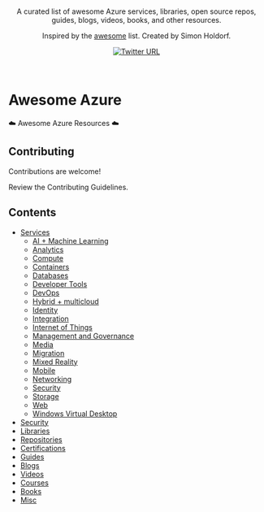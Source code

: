 <br/>
<div align="center">

A curated list of awesome Azure services, libraries, open source repos, guides, blogs, videos, books, and other resources.

Inspired by the [awesome](https://github.com/sindresorhus/awesome) list. Created by Simon Holdorf.

[![Twitter URL](https://img.shields.io/twitter/url/https/twitter.com/simonholdorf.svg?style=social&label=Follow%20%40simonholdorf)](https://twitter.com/simonholdorf)

</div>
<br/>

# Awesome Azure
:cloud: Awesome Azure Resources :cloud:

## Contributing
Contributions are welcome!

Review the Contributing Guidelines.

## Contents

* [Services](#)
  * [AI + Machine Learning]()
  * [Analytics]()
  * [Compute]()
  * [Containers]()
  * [Databases]()
  * [Developer Tools]()
  * [DevOps]()
  * [Hybrid + multicloud]()
  * [Identity]()
  * [Integration]()
  * [Internet of Things]()
  * [Management and Governance]()
  * [Media]()
  * [Migration]()
  * [Mixed Reality]()
  * [Mobile]()
  * [Networking]()
  * [Security]()
  * [Storage]()
  * [Web]()
  * [Windows Virtual Desktop]()
* [Security]()
* [Libraries]()
* [Repositories]()
* [Certifications]()
* [Guides]()
* [Blogs]()
* [Videos]()
* [Courses]()
* [Books]()
* [Misc]()
